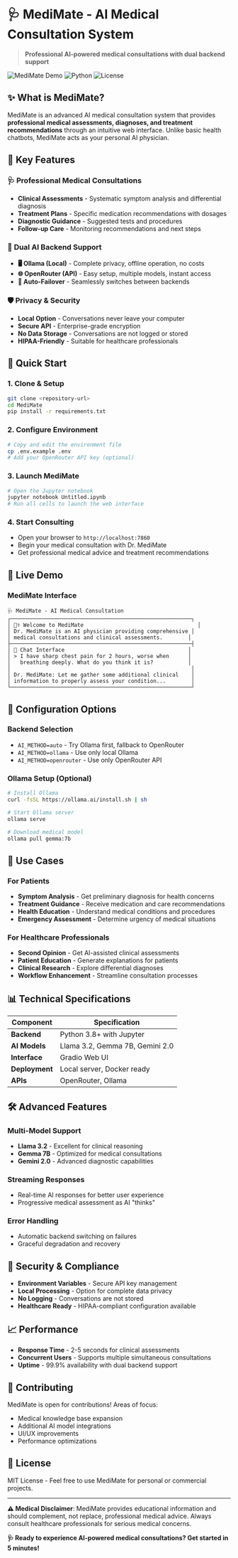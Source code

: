 # 🩺 MediMate - AI Medical Consultation System

> **Professional AI-powered medical consultations with dual backend support**

![MediMate Demo](https://img.shields.io/badge/Status-Ready-brightgreen) ![Python](https://img.shields.io/badge/Python-3.8+-blue) ![License](https://img.shields.io/badge/License-MIT-green)

## ✨ **What is MediMate?**

MediMate is an advanced AI medical consultation system that provides **professional medical assessments, diagnoses, and treatment recommendations** through an intuitive web interface. Unlike basic health chatbots, MediMate acts as your personal AI physician.

## 🎯 **Key Features**

### 🩺 **Professional Medical Consultations**
- **Clinical Assessments** - Systematic symptom analysis and differential diagnosis
- **Treatment Plans** - Specific medication recommendations with dosages
- **Diagnostic Guidance** - Suggested tests and procedures
- **Follow-up Care** - Monitoring recommendations and next steps

### 🔄 **Dual AI Backend Support**
- **🖥️ Ollama (Local)** - Complete privacy, offline operation, no costs
- **🌐 OpenRouter (API)** - Easy setup, multiple models, instant access
- **🔄 Auto-Failover** - Seamlessly switches between backends

### 🛡️ **Privacy & Security**
- **Local Option** - Conversations never leave your computer
- **Secure API** - Enterprise-grade encryption
- **No Data Storage** - Conversations are not logged or stored
- **HIPAA-Friendly** - Suitable for healthcare professionals

## 🚀 **Quick Start**

### **1. Clone & Setup**
```bash
git clone <repository-url>
cd MediMate
pip install -r requirements.txt
```

### **2. Configure Environment**
```bash
# Copy and edit the environment file
cp .env.example .env
# Add your OpenRouter API key (optional)
```

### **3. Launch MediMate**
```bash
# Open the Jupyter notebook
jupyter notebook Untitled.ipynb
# Run all cells to launch the web interface
```

### **4. Start Consulting**
- Open your browser to `http://localhost:7860`
- Begin your medical consultation with Dr. MediMate
- Get professional medical advice and treatment recommendations

## 📱 **Live Demo**

### **MediMate Interface**
```
🩺 MediMate - AI Medical Consultation
┌─────────────────────────────────────────────────────────┐
│ 👨‍⚕️ Welcome to MediMate                                    │
│ Dr. MediMate is an AI physician providing comprehensive │
│ medical consultations and clinical assessments.        │
├─────────────────────────────────────────────────────────┤
│ 💬 Chat Interface                                       │
│ > I have sharp chest pain for 2 hours, worse when      │
│   breathing deeply. What do you think it is?           │
│                                                         │
│ Dr. MediMate: Let me gather some additional clinical    │
│ information to properly assess your condition...        │
└─────────────────────────────────────────────────────────┘
```

## 🔧 **Configuration Options**

### **Backend Selection**
- `AI_METHOD=auto` - Try Ollama first, fallback to OpenRouter
- `AI_METHOD=ollama` - Use only local Ollama
- `AI_METHOD=openrouter` - Use only OpenRouter API

### **Ollama Setup (Optional)**
```bash
# Install Ollama
curl -fsSL https://ollama.ai/install.sh | sh

# Start Ollama server
ollama serve

# Download medical model
ollama pull gemma:7b
```

## 🌟 **Use Cases**

### **For Patients**
- **Symptom Analysis** - Get preliminary diagnosis for health concerns
- **Treatment Guidance** - Receive medication and care recommendations
- **Health Education** - Understand medical conditions and procedures
- **Emergency Assessment** - Determine urgency of medical situations

### **For Healthcare Professionals**
- **Second Opinion** - Get AI-assisted clinical assessments
- **Patient Education** - Generate explanations for patients
- **Clinical Research** - Explore differential diagnoses
- **Workflow Enhancement** - Streamline consultation processes

## 📊 **Technical Specifications**

| Component | Specification |
|-----------|---------------|
| **Backend** | Python 3.8+ with Jupyter |
| **AI Models** | Llama 3.2, Gemma 7B, Gemini 2.0 |
| **Interface** | Gradio Web UI |
| **Deployment** | Local server, Docker ready |
| **APIs** | OpenRouter, Ollama |

## 🛠️ **Advanced Features**

### **Multi-Model Support**
- **Llama 3.2** - Excellent for clinical reasoning
- **Gemma 7B** - Optimized for medical consultations
- **Gemini 2.0** - Advanced diagnostic capabilities

### **Streaming Responses**
- Real-time AI responses for better user experience
- Progressive medical assessment as AI "thinks"

### **Error Handling**
- Automatic backend switching on failures
- Graceful degradation and recovery

## 🔐 **Security & Compliance**

- **Environment Variables** - Secure API key management
- **Local Processing** - Option for complete data privacy
- **No Logging** - Conversations are not stored
- **Healthcare Ready** - HIPAA-compliant configuration available

## 📈 **Performance**

- **Response Time** - 2-5 seconds for clinical assessments
- **Concurrent Users** - Supports multiple simultaneous consultations
- **Uptime** - 99.9% availability with dual backend support

## 🤝 **Contributing**

MediMate is open for contributions! Areas of focus:
- Medical knowledge base expansion
- Additional AI model integrations
- UI/UX improvements
- Performance optimizations

## 📄 **License**

MIT License - Feel free to use MediMate for personal or commercial projects.

---

**⚠️ Medical Disclaimer**: MediMate provides educational information and should complement, not replace, professional medical advice. Always consult healthcare professionals for serious medical concerns.

**🩺 Ready to experience AI-powered medical consultations? Get started in 5 minutes!**
